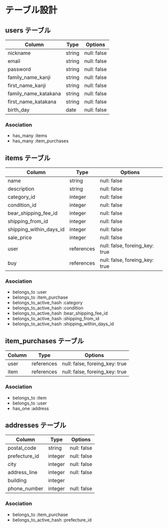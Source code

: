 # テーブル設計

## users テーブル

| Column                | Type    | Options     |
| --------------------- | ------- | ----------- |
| nickname              | string  | null: false |
| email                 | string  | null: false |
| password              | string  | null: false |
| family_name_kanji     | string  | null: false |
| first_name_kanji      | string  | null: false |
| family_name_katakana  | string  | null: false |
| first_name_katakana   | string  | null: false |
| birth_day             | date    | null: false |

### Asociation
- has_many :items
- has_many :item_purchases

## items テーブル

| Column                  | Type       | Options                        |
| ----------------------- | ---------- | ------------------------------ |
| name                    | string     | null: false                    |
| description             | string     | null: false                    |
| category_id             | integer    | null: false                    |
| condition_id            | integer    | null: false                    |
| bear_shipping_fee_id    | integer    | null: false                    | 
| shipping_from_id        | integer    | null: false                    | 
| shipping_within_days_id | integer    | null: false                    | 
| sale_price              | integer    | null: false                    |
| user                    | references | null: false, foreing_key: true |
| buy                     | references | null: false, foreing_key: true |

### Asociation
- belongs_to :user
- belongs_to :item_purchase
- belongs_to_active_hash :category
- belongs_to_active_hash :condition
- belongs_to_active_hash :bear_shipping_fee_id
- belongs_to_active_hash :shipping_from_id
- belongs_to_active_hash :shipping_within_days_id

## item_purchases テーブル

| Column           | Type       | Options                        |
| ---------------- | ---------- |------------------------------- | 
| user             | references | null: false, foreing_key: true |
| item             | references | null: false, foreing_key: true |

### Asociation
- belongs_to :item
- belongs_to :user
- has_one :address

## addresses テーブル

| Column        | Type    | Options     |
| ------------  | ------- | ----------- |
| postal_code   | string  | null: false |
| prefecture_id | integer | null: false |
| city          | integer | null: false |
| address_line  | integer | null: false |
| building      | integer |             |
| phone_number  | integer | null: false |

### Asociation
- belongs_to :item_purchase
- belongs_to_active_hash :prefecture_id
